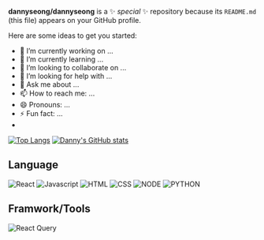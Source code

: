 **dannyseong/dannyseong** is a ✨ _special_ ✨ repository because its `README.md` (this file) appears on your GitHub profile.

Here are some ideas to get you started:

- 🔭 I’m currently working on ...
- 🌱 I’m currently learning ...
- 👯 I’m looking to collaborate on ...
- 🤔 I’m looking for help with ...
- 💬 Ask me about ...
- 📫 How to reach me: ...
- 😄 Pronouns: ...
- ⚡ Fun fact: ...
- 
[![Top Langs](https://github-readme-stats.vercel.app/api/top-langs/?username=dannyseong)](https://github.com/dannyseong/github-readme-stats)
[![Danny's GitHub stats](https://github-readme-stats.vercel.app/api?username=dannyseong)](https://github.com/dannyseong/github-readme-stats)

## Language
  ![React](https://img.shields.io/badge/React-61DAFB?style=for-the-badge&logo=react&logoColor=white)
  ![Javascript](https://img.shields.io/badge/JavaScript-F7DF1E?style=for-the-badge&logo=javascript&logoColor=white)
  ![HTML](https://img.shields.io/badge/HTML5-E34F26?style=for-the-badge&logo=html5&logoColor=white)
  ![CSS](https://img.shields.io/badge/CSS-1572B6?style=for-the-badge&logo=css3&logoColor=white)
  ![NODE](https://img.shields.io/badge/Node.js-339933?style=for-the-badge&logo=node.js&logoColor=white)
  ![PYTHON](https://img.shields.io/badge/python-3776AB?style=for-the-badge&logo=python&logoColor=white)
## Framwork/Tools
  ![React Query](https://img.shields.io/badge/React%Query-FF4154?style=for-the-badge&logo=react%query&logoColor=white)
